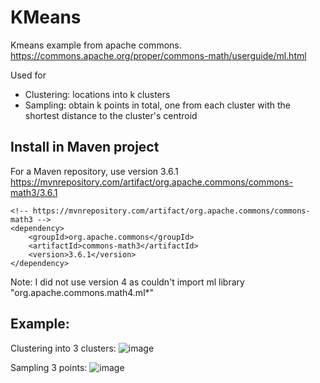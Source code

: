 # KMeans
Kmeans example from apache commons. https://commons.apache.org/proper/commons-math/userguide/ml.html

Used for 
- Clustering: locations into k clusters
- Sampling: obtain k points in total, one from each cluster with the shortest distance to the cluster's centroid

## Install in Maven project
For a Maven repository, use version 3.6.1 
https://mvnrepository.com/artifact/org.apache.commons/commons-math3/3.6.1

```
<!-- https://mvnrepository.com/artifact/org.apache.commons/commons-math3 -->
<dependency>
    <groupId>org.apache.commons</groupId>
    <artifactId>commons-math3</artifactId>
    <version>3.6.1</version>
</dependency>
```

Note: I did not use version 4 as couldn't import ml library "org.apache.commons.math4.ml*"



## Example:
Clustering into 3 clusters:
![image](https://github.com/user-attachments/assets/f2891b81-bdb1-450f-8a34-2ba9e42864eb)

 
Sampling 3 points:
![image](https://github.com/user-attachments/assets/2df77dd5-34de-4caa-84e9-e6fb6ea47bd1)
